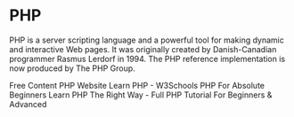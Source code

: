 # PHP

PHP is a server scripting language and a powerful tool for making dynamic and interactive Web pages. It was originally created by Danish-Canadian programmer Rasmus Lerdorf in 1994. The PHP reference implementation is now produced by The PHP Group.

<ResourceGroupTitle>Free Content</ResourceGroupTitle>
<BadgeLink colorScheme='blue' badgeText='Official Website' href='https://php.org/'>PHP Website</BadgeLink>
<BadgeLink colorScheme='yellow' badgeText='Read' href='https://www.w3schools.com/php/'>Learn PHP - W3Schools</BadgeLink>
<BadgeLink badgeText='Watch' href='https://www.youtube.com/watch?v=2eebptXfEvw'>PHP For Absolute Beginners</BadgeLink>
<BadgeLink badgeText='Watch' href='https://www.youtube.com/playlist?list=PLr3d3QYzkw2xabQRUpcZ_IBk9W50M9pe-'>Learn PHP The Right Way - Full PHP Tutorial For Beginners & Advanced</BadgeLink>
